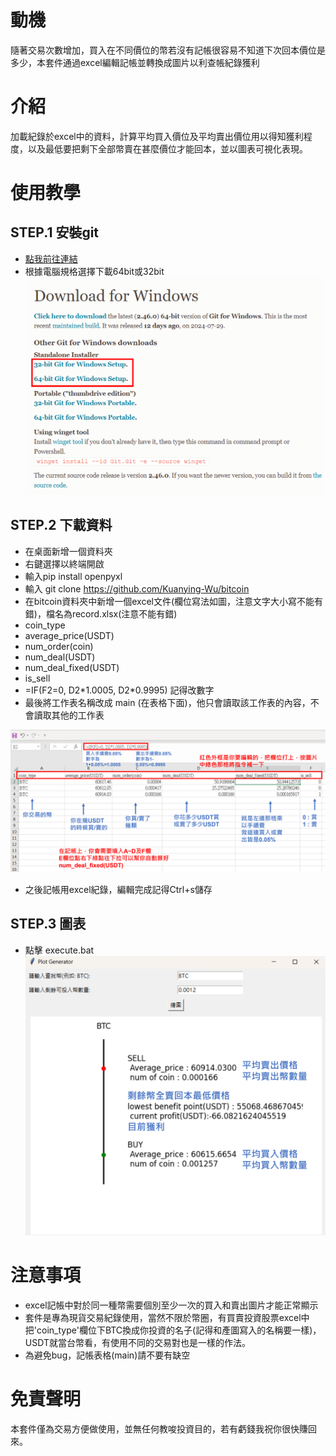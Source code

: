 # 動機
隨著交易次數增加，買入在不同價位的幣若沒有記帳很容易不知道下次回本價位是多少，本套件通過excel編輯記帳並轉換成圖片以利查帳紀錄獲利

# 介紹
加載紀錄於excel中的資料，計算平均買入價位及平均賣出價位用以得知獲利程度，以及最低要把剩下全部幣賣在甚麼價位才能回本，並以圖表可視化表現。

# 使用教學

## STEP.1 安裝git

- [點我前往連結](https://git-scm.com/download/win)
- 根據電腦規格選擇下載64bit或32bit
![教學圖](pic1.png)


## STEP.2 下載資料
- 在桌面新增一個資料夾
- 右鍵選擇以終端開啟
- 輸入pip install openpyxl
- 輸入 git clone https://github.com/Kuanying-Wu/bitcoin
- 在bitcoin資料夾中新增一個excel文件(欄位寫法如圖，注意文字大小寫不能有錯)，檔名為record.xlsx(注意不能有錯)
- coin_type
- average_price(USDT)
- num_order(coin)
- num_deal(USDT)
- num_deal_fixed(USDT)
- is_sell
- =IF(F2=0, D2\*1.0005, D2\*0.9995) 記得改數字
- 最後將工作表名稱改成 main (在表格下面)，他只會讀取該工作表的內容，不會讀取其他的工作表

![教學圖](pic.png)
- 之後記帳用excel紀錄，編輯完成記得Ctrl+s儲存

## STEP.3 圖表 
- 點擊 execute.bat
![教學圖](pic2.png)

# 注意事項
- excel記帳中對於同一種幣需要個別至少一次的買入和賣出圖片才能正常顯示
- 套件是專為現貨交易紀錄使用，當然不限於幣圈，有買賣投資股票excel中把'coin_type'欄位下BTC換成你投資的名子(記得和產圖寫入的名稱要一樣)，USDT就當台幣看，有使用不同的交易對也是一樣的作法。
- 為避免bug，記帳表格(main)請不要有缺空

# 免責聲明
本套件僅為交易方便做使用，並無任何教唆投資目的，若有虧錢我祝你很快賺回來。

